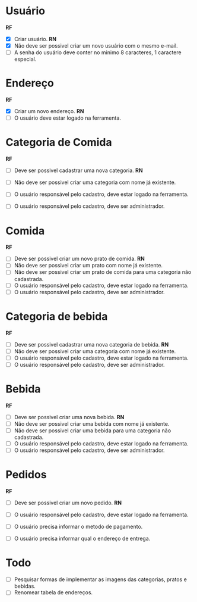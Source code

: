 # Usuário

**RF**
- [x] Criar usuário.
**RN**
- [x] Não deve ser possivel criar um novo usuário com o mesmo e-mail.
- [ ] A senha do usuário deve conter no minimo 8 caracteres, 1 caractere especial.

# Endereço

**RF**
- [x] Criar um novo endereço.
**RN**
- [ ] O usuário deve estar logado na ferramenta.

# Categoria de Comida

**RF**
- [ ] Deve ser possivel cadastrar uma nova categoria.
**RN**
- [ ] Não deve ser possivel criar uma categoria com nome já existente.
- [ ] O usuário responsável pelo cadastro, deve estar logado na ferramenta.
- [ ] O usuário responsável pelo cadastro, deve ser administrador.


# Comida

**RF**
- [ ] Deve ser possivel criar um novo prato de comida.
**RN**
- [ ] Não deve ser possivel criar um prato com nome já existente.
- [ ] Não deve ser possivel criar um prato de comida para uma categoria não cadastrada.
- [ ] O usuário responsável pelo cadastro, deve estar logado na ferramenta.
- [ ] O usuário responsável pelo cadastro, deve ser administrador.

# Categoria de bebida

**RF**
- [ ] Deve ser possivel cadastrar uma nova categoria de bebida.
**RN**
- [ ] Não deve ser possivel criar uma categoria com nome já existente.
- [ ] O usuário responsável pelo cadastro, deve estar logado na ferramenta.
- [ ] O usuário responsável pelo cadastro, deve ser administrador.

# Bebida

**RF**
- [ ] Deve ser possivel criar uma nova bebida.
**RN**
- [ ] Não deve ser possivel criar uma bebida com nome já existente.
- [ ] Não deve ser possivel criar uma bebida para uma categoria não cadastrada.
- [ ] O usuário responsável pelo cadastro, deve estar logado na ferramenta.
- [ ] O usuário responsável pelo cadastro, deve ser administrador.

# Pedidos

**RF**
- [ ] Deve ser possivel criar um novo pedido.
**RN**
- [ ] O usuário responsável pelo cadastro, deve estar logado na ferramenta.
- [ ] O usuário precisa informar o metodo de pagamento.
- [ ] O usuário precisa informar qual o endereço de entrega.


# Todo
- [ ] Pesquisar formas de implementar as imagens das categorias, pratos e bebidas. 
- [ ] Renomear tabela de endereços.
